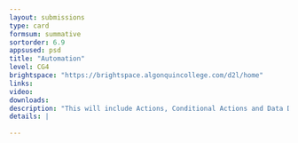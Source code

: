 ```yaml
---
layout: submissions
type: card
formsum: summative
sortorder: 6.9
appsused: psd
title: "Automation"
level: CG4
brightspace: "https://brightspace.algonquincollege.com/d2l/home"
links:
video: 
downloads: 
description: "This will include Actions, Conditional Actions and Data Driven Graphics in Photoshop."
details: |
  
---
```

